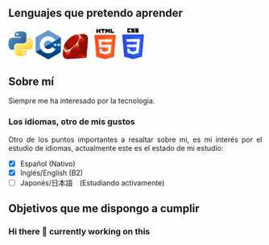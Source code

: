 <div align="justify">

## Lenguajes que pretendo aprender

<a><img src="images/Python-logo.png" width="50" alt="50"></a>
<a><img src="images/C++.png" width="50" alt="50"></a>
<a><img src="images/Ruby_logo.png" width="50" alt="50"></a>
<a><img src="images/HTML-logo.png" width="60" alt="50"></a>
<a><img src="images/CSS3-logo.png" width="43" alt="50"></a>

## Sobre mí
Siempre me ha interesado por la tecnología.

### Los idiomas, otro de mis gustos
Otro de los puntos importantes a resaltar sobre mi, es mi interés por el estudio de idiomas, actualmente este es el estado de mi estudio:

* [X] Español (Nativo)
* [X] Inglés/English (B2)
* [ ] Japonés/日本語　(Estudiando activamente)

## Objetivos que me dispongo a cumplir

### Hi there 👋 currently working on this

</div>

<!--
**IsaiasTolP/IsaiasTolP** is a ✨ _special_ ✨ repository because its `README.md` (this file) appears on your GitHub profile.

Here are some ideas to get you started:

- 🔭 I’m currently working on ...
- 🌱 I’m currently learning ...
- 👯 I’m looking to collaborate on ...
- 🤔 I’m looking for help with ...
- 💬 Ask me about ...
- 📫 How to reach me: ...
- 😄 Pronouns: ...
- ⚡ Fun fact: ...
-->
